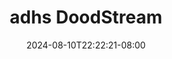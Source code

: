--- 
title: "adhs  DoodStream"
description: "download   adhs  DoodStream full full vidio baru"
date: 2024-08-10T22:22:21-08:00
file_code: "545nttukzgs9"
draft: false
cover: "k8iik8rmrinvk476.jpg"
tags: ["adhs", "DoodStream", "bokep-indo", "bokep-viral", "bokep-ig"]
length: 1940
fld_id: "1483780"
foldername: "Adhis"
categories: ["Adhis"]
views: 0
---